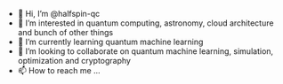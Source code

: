 - 👋 Hi, I’m @halfspin-qc
- 👀 I’m interested in quantum computing, astronomy, cloud architecture and bunch of other things
- 🌱 I’m currently learning quantum machine learning
- 💞️ I’m looking to collaborate on quantum machine learning, simulation, optimization and cryptography
- 📫 How to reach me ...

<!---
halfspin-qc/halfspin-qc is a ✨ special ✨ repository because its `README.md` (this file) appears on your GitHub profile.
You can click the Preview link to take a look at your changes.
--->

